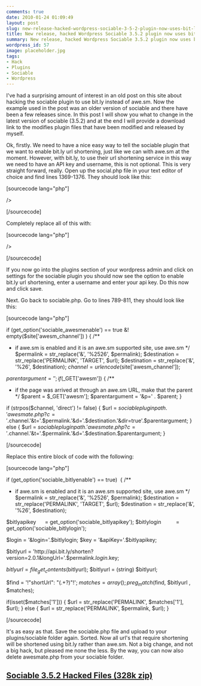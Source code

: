 ```yaml
---
comments: true
date: 2010-01-24 01:09:49
layout: post
slug: new-release-hacked-wordpress-sociable-3-5-2-plugin-now-uses-bit-ly-instead-of-awe-sm
title: New release, hacked Wordpress Sociable 3.5.2 plugin now uses bit.ly instead of awe.sm!
summary: New release, hacked Wordpress Sociable 3.5.2 plugin now uses bit.ly instead of awe.sm!
wordpress_id: 57
image: placeholder.jpg
tags:
- Hack
- Plugins
- Sociable
- Wordpress
---
```


I've had a surprising amount of interest in an old post on this site about hacking the sociable plugin to use bit.ly instead of awe.sm. Now the example used in the post was an older version of sociable and there have been a few releases since. In this post I will show you what to change in the latest version of sociable (3.5.2) and at the end I will provide a download link to the modifies plugin files that have been modified and released by myself.

Ok, firstly. We need to have a nice easy way to tell the sociable plugin that we want to enable bit.ly url shortening, just like we can with awe.sm at the moment. However, with bit.ly, to use their url shortening service in this way we need to have an API key and username, this is not optional. This is very straight forward, really. Open up the social.php file in your text editor of choice and find lines 1369-1376. They should look like this:

[sourcecode lang="php"]







  

/>   





[/sourcecode]

Completely replace all of this with:

[sourcecode lang="php"]






  

/>   

  





[/sourcecode]

If you now go into the plugins section of your wordpress admin and click on settings for the sociable plugin you should now see the option to enable bit.ly url shortening, enter a username and enter your api key. Do this now and click save.

Next. Go back to sociable.php. Go to lines 789-811, they should look like this:

[sourcecode lang="php"]

if (get_option('sociable_awesmenable') == true &! empty($site['awesm_channel']) ) {
/**
* if awe.sm is enabled and it is an awe.sm supported site, use awe.sm
*/
$permalink = str_replace('&', '%2526', $permalink);
$destination = str_replace('PERMALINK', 'TARGET', $url);
$destination = str_replace('&amp;', '%26', $destination);
$channel = urlencode($site['awesm_channel']);

$parentargument = '';
if ($_GET['awesm']) {
/**
* if the page was arrived at through an awe.sm URL, make that the parent
*/
$parent = $_GET['awesm'];
$parentargument = '&p=' . $parent;
}

if (strpos($channel, 'direct') != false) {
$url = $sociablepluginpath.'awesmate.php?c='.$channel.'&t='.$permalink.'&d='.$destination.'&dir=true'.$parentargument;
} else {
$url = $sociablepluginpath.'awesmate.php?c='.$channel.'&t='.$permalink.'&d='.$destination.$parentargument;
}

[/sourcecode]

Replace this entire block of code with the following:

[sourcecode lang="php"]

if (get_option('sociable_bitlyenable') == true)  {
/**
* if awe.sm is enabled and it is an awe.sm supported site, use awe.sm
*/
$permalink = str_replace('&', '%2526', $permalink);
$destination = str_replace('PERMALINK', 'TARGET', $url);
$destination = str_replace('&amp;', '%26', $destination);

$bitlyapikey      = get_option('sociable_bitlyapikey');
$bitlylogin          = get_option('sociable_bitlylogin');

$login = '&login='.$bitlylogin;
$key = '&apiKey='.$bitlyapikey;

$bitlyurl = 'http://api.bit.ly/shorten?version=2.0.1&longUrl='.$permalink.$login.$key;

$bitlyurl = file_get_contents($bitlyurl);
$bitlyurl = (string) $bitlyurl;

$find = '!"shortUrl": "(.+?)"!';
$matches = array();
preg_match($find, $bitlyurl , $matches);

if(isset($matches['1'])) {
$url = str_replace('PERMALINK', $matches['1'], $url);
} else {
$url = str_replace('PERMALINK', $permalink, $url);
}

[/sourcecode]

It's as easy as that. Save the sociable.php file and upload to your plugins/sociable folder again. Sorted. Now all url's that require shortening will be shortened using bit.ly rather than awe.sm. Not a big change, and not a big hack, but pleased me none the less. By the way, you can now also delete awesmate.php from your sociable folder.


## **[Sociable 3.5.2 Hacked Files (328k zip)](/img/posts/sociable3.5.2.zip)**
